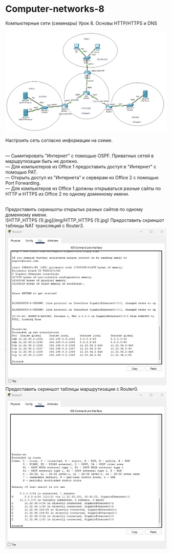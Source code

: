 # Computer-networks-8
Компьютерные сети (семинары) Урок 8. Основы HTTP/HTTPS и DNS<br><br>
![hm_8](img/hm_8.jpg)

Настроить сеть согласно информации на схеме.<br><br>

— Сымитировать "Интернет" с помощью OSPF. Приватных сетей в маршрутизации быть не должно.<br>
— Для компьютеров из Office 1 предоставить доступ в "Интернет" с помощью PAT.<br>
— Открыть доступ из "Интернета" к серверам из Office 2 c помощью Port Forwarding.<br>
— Для компьютеров из Office 1 должны открываться разные сайты по HTTP и HTTPS из Office 2 по одному доменному имени.<br><br>

Предоставить скриншоты открытых разных сайтов по одному доменному имени.<br>
![HTTP_HTTPS (1).jpg](img/HTTP_HTTPS (1).jpg)
Предоставить скриншот таблицы NAT трансляций с Router3.<br>
![Router_3_NAT.jpg](img/Router_3_NAT.jpg)
Предоставить скриншот таблицы маршрутизации с Router0.<br>
![Router0_route.jpg](img/Router0_route.jpg)
